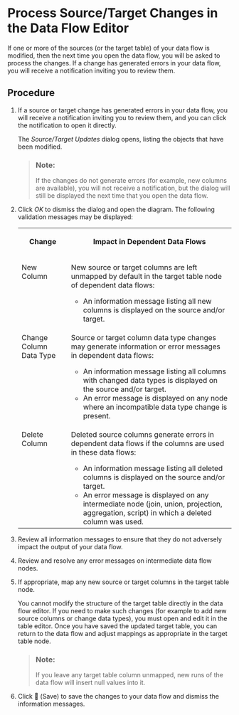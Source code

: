 <!-- loio0af80aa3a0774c67803565fe0888df99 -->

<link rel="stylesheet" type="text/css" href="../css/sap-icons.css"/>

# Process Source/Target Changes in the Data Flow Editor

If one or more of the sources \(or the target table\) of your data flow is modified, then the next time you open the data flow, you will be asked to process the changes. If a change has generated errors in your data flow, you will receive a notification inviting you to review them.



## Procedure

1.  If a source or target change has generated errors in your data flow, you will receive a notification inviting you to review them, and you can click the notification to open it directly.

    The *Source/Target Updates* dialog opens, listing the objects that have been modified.

    > ### Note:  
    > If the changes do not generate errors \(for example, new columns are available\), you will not receive a notification, but the dialog will still be displayed the next time that you open the data flow.

2.  Click *OK* to dismiss the dialog and open the diagram. The following validation messages may be displayed:


    <table>
    <tr>
    <th valign="top">

    Change
    
    </th>
    <th valign="top">

    Impact in Dependent Data Flows
    
    </th>
    </tr>
    <tr>
    <td valign="top">
    
    New Column
    
    </td>
    <td valign="top">
    
    New source or target columns are left unmapped by default in the target table node of dependent data flows:

    -   An information message listing all new columns is displayed on the source and/or target.


    
    </td>
    </tr>
    <tr>
    <td valign="top">
    
    Change Column Data Type
    
    </td>
    <td valign="top">
    
    Source or target column data type changes may generate information or error messages in dependent data flows:

    -   An information message listing all columns with changed data types is displayed on the source and/or target.
    -   An error message is displayed on any node where an incompatible data type change is present.


    
    </td>
    </tr>
    <tr>
    <td valign="top">
    
    Delete Column
    
    </td>
    <td valign="top">
    
    Deleted source columns generate errors in dependent data flows if the columns are used in these data flows:

    -   An information message listing all deleted columns is displayed on the source and/or target.
    -   An error message is displayed on any intermediate node \(join, union, projection, aggregation, script\) in which a deleted column was used.


    
    </td>
    </tr>
    </table>
    
3.  Review all information messages to ensure that they do not adversely impact the output of your data flow.

4.  Review and resolve any error messages on intermediate data flow nodes.

5.  If appropriate, map any new source or target columns in the target table node.

    You cannot modify the structure of the target table directly in the data flow editor. If you need to make such changes \(for example to add new source columns or change data types\), you must open and edit it in the table editor. Once you have saved the updated target table, you can return to the data flow and adjust mappings as appropriate in the target table node.

    > ### Note:  
    > If you leave any target table column unmapped, new runs of the data flow will insert null values into it.

6.  Click <span class="FPA-icons"></span> \(Save\) to save the changes to your data flow and dismiss the information messages.


